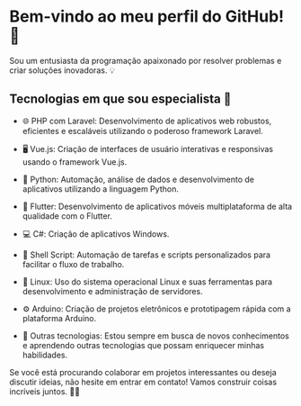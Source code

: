 # Bem-vindo ao meu perfil do GitHub! 👋

Sou um entusiasta da programação apaixonado por resolver problemas e criar soluções inovadoras. 💡

## Tecnologias em que sou especialista 🚀

- 🌐 PHP com Laravel: Desenvolvimento de aplicativos web robustos, eficientes e escaláveis utilizando o poderoso framework Laravel.
- 🖥️ Vue.js: Criação de interfaces de usuário interativas e responsivas usando o framework Vue.js.

- 🐍 Python: Automação, análise de dados e desenvolvimento de aplicativos utilizando a linguagem Python.

- 📱 Flutter: Desenvolvimento de aplicativos móveis multiplataforma de alta qualidade com o Flutter.

- 💻 C#: Criação de aplicativos Windows.

- 🐚 Shell Script: Automação de tarefas e scripts personalizados para facilitar o fluxo de trabalho.

- 🐧 Linux: Uso do sistema operacional Linux e suas ferramentas para desenvolvimento e administração de servidores.

- ⚙️ Arduino: Criação de projetos eletrônicos e prototipagem rápida com a plataforma Arduino.

- 🚀 Outras tecnologias: Estou sempre em busca de novos conhecimentos e aprendendo outras tecnologias que possam enriquecer minhas habilidades.

Se você está procurando colaborar em projetos interessantes ou deseja discutir ideias, não hesite em entrar em contato! Vamos construir coisas incríveis juntos. 🤝😊
